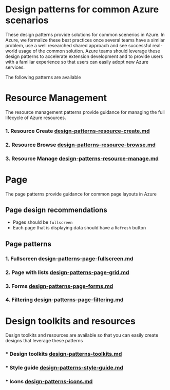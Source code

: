 # Design patterns for common Azure scenarios

These design patterns provide solutions for common scenerios in Azure.  In Azure, we formalize these best practices once several teams have a similar problem, use a well researched shared approach and see successful real-world usage of the common solution. Azure teams should leverage these design patterns to accelerate extension development and to provide users with a familiar experience so that users can easily adopt new Azure services.

The following patterns are available

# Resource Management
The resource management patterns provide guidance for managing the full lifecycle of Azure resources.

### 1. Resource Create [design-patterns-resource-create.md](design-patterns-resource-create.md)

### 2. Resource Browse [design-patterns-resource-browse.md](design-patterns-resource-browse.md)

### 3. Resource Manage [design-patterns-resource-manage.md](design-patterns-resource-manage.md)


# Page 
The page patterns provide guidance for common page layouts in Azure

## Page design recommendations
* Pages should be `fullscreen`
* Each page that is displaying data should have a `Refresh` button

## Page patterns

### 1. Fullscreen [design-patterns-page-fullscreen.md](design-patterns-page-fullscreen.md)

### 2. Page with lists [design-patterns-page-grid.md](design-patterns-page-grid.md)

### 3. Forms [design-patterns-page-forms.md](design-patterns-page-forms.md)

### 4. Filtering [design-patterns-page-filtering.md](design-patterns-page-filtering.md)


# Design toolkits and resources
Design toolkits and resources are available so that you can easily create designs that leverage these patterns

### * Design toolkits [design-patterns-toolkits.md](design-patterns-toolkits.md)

### * Style guide [design-patterns-style-guide.md](design-patterns-style-guide.md)

### * Icons [design-patterns-icons.md](design-patterns-icons.md)




